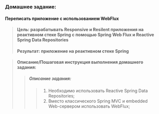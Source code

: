 ### Домашнее задание:<br/>

#### Переписать приложение с использованием WebFlux

> #### Цель: разрабатывать Responsive и Resilent приложения на реактивном стеке Spring c помощью Spring Web Flux и Reactive Spring Data Repositories
> #### Результат: приложение на реактивном стеке Spring

> #### Описание/Пошаговая инструкция выполнения домашнего задания:
>> #####  Описание задания:
>>> 1) Необходимо использовать Reactive Spring Data Repositories;
>>> 2) Вместо классического Spring MVC и embedded Web-сервером использовать WebFlux;

